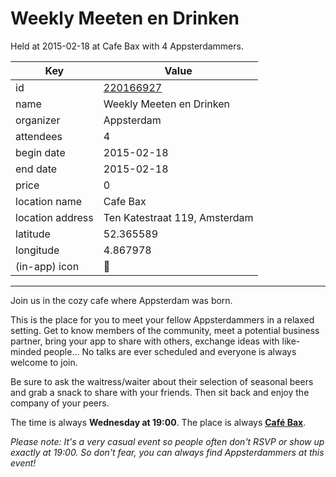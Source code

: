 # Weekly Meeten en Drinken
Held at 2015-02-18 at Cafe Bax with 4 Appsterdammers.
        
|Key|Value
|---|---|
|id|[220166927](https://www.meetup.com/appsterdam/events/220166927/)|
|name|Weekly Meeten en Drinken|
|organizer|Appsterdam|
|attendees|4|
|begin date|2015-02-18|
|end date|2015-02-18|
|price|0|
|location name|Cafe Bax|
|location address|Ten Katestraat 119, Amsterdam|
|latitude|52.365589|
|longitude|4.867978|
|(in-app) icon|🍺|

---

Join us in the cozy cafe where Appsterdam was born.

This is the place for you to meet your fellow Appsterdammers in a relaxed setting. Get to know members of the community, meet a potential business partner, bring your app to share with others, exchange ideas with like-minded people... No talks are ever scheduled and everyone is always welcome to join.

Be sure to ask the waitress/waiter about their selection of seasonal beers and grab a snack to share with your friends. Then sit back and enjoy the company of your peers.

The time is always **Wednesday at 19:00**. The place is always **[Café Bax](http://www.cafebax.nl/)**.

*Please note: It's a very casual event so people often don't RSVP or show up exactly at 19:00. So don't fear, you can *always* find Appsterdammers at this event!*



